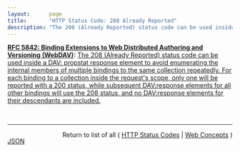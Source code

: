 ```yaml
---
layout:      page
title:       "HTTP Status Code: 208 Already Reported"
description: "The 208 (Already Reported) status code can be used inside a DAV: propstat response element to avoid enumerating the internal members of multiple bindings to the same collection repeatedly. For each binding to a collection inside the request's scope, only one will be reported with a 200 status, while subsequent DAV:response elements for all other bindings will use the 208 status, and no DAV:response elements for their descendants are included."
---
```


**[RFC 5842: Binding Extensions to Web Distributed Authoring and Versioning (WebDAV)](/specs/IETF/RFC/5842 "This specification defines bindings, and the BIND method for creating multiple bindings to the same resource. Creating a new binding to a resource causes at least one new URI to be mapped to that resource. Servers are required to ensure the integrity of any bindings that they allow to be created."):** [The 208 (Already Reported) status code can be used inside a DAV: propstat response element to avoid enumerating the internal members of multiple bindings to the same collection repeatedly. For each binding to a collection inside the request's scope, only one will be reported with a 200 status, while subsequent DAV:response elements for all other bindings will use the 208 status, and no DAV:response elements for their descendants are included.](http://tools.ietf.org/html/rfc5842#section-7.1 "Read documentation for HTTP Status Code &#34;208&#34;")

<br/>
<hr/>

<p style="float : left"><a href="208.json" title="JSON representing this particular Web Concept">JSON</a></p>
<p style="text-align: right">Return to list of all ( <a href="../http-status-codes">HTTP Status Codes</a> | <a href="../">Web Concepts</a> )</p>
